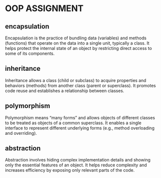 # OOP ASSIGNMENT

## encapsulation
Encapsulation is the practice of bundling data (variables) and methods (functions) that operate on the data into a single unit, typically a class. It helps protect the internal state of an object by restricting direct access to some of its components.

## inheritance
Inheritance allows a class (child or subclass) to acquire properties and behaviors (methods) from another class (parent or superclass). It promotes code reuse and establishes a relationship between classes.

## polymorphism
Polymorphism means “many forms” and allows objects of different classes to be treated as objects of a common superclass. It enables a single interface to represent different underlying forms (e.g., method overloading and overriding).

## abstraction
Abstraction involves hiding complex implementation details and showing only the essential features of an object. It helps reduce complexity and increases efficiency by exposing only relevant parts of the code.




